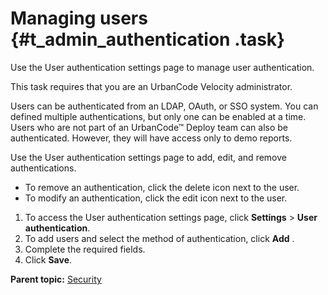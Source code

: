 # Managing users {#t_admin_authentication .task}

Use the User authentication settings page to manage user authentication.

This task requires that you are an UrbanCode Velocity administrator.

Users can be authenticated from an LDAP, OAuth, or SSO system. You can defined multiple authentications, but only one can be enabled at a time. Users who are not part of an UrbanCode™ Deploy team can also be authenticated. However, they will have access only to demo reports.

Use the User authentication settings page to add, edit, and remove authentications.

-   To remove an authentication, click the delete icon next to the user.
-   To modify an authentication, click the edit icon next to the user.

1.   To access the User authentication settings page, click **Settings** \> **User authentication**. 
2.   To add users and select the method of authentication, click **Add** . 
3.   Complete the required fields. 
4.   Click **Save**. 

**Parent topic:** [Security](../topics/c_node_security.md)

